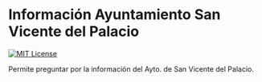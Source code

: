 # Información Ayuntamiento San Vicente del Palacio
[![MIT License](https://img.shields.io/badge/license-MIT-blue.svg)](https://raw.githubusercontent.com/jvt1963/snips-turnOnOff-http/master/LICENSE)

Permite preguntar por la información del Ayto. de San Vicente del Palacio.

